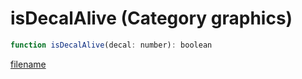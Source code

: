 # isDecalAlive (Category graphics)

```js
function isDecalAlive(decal: number): boolean
```

[filename](isDecalAlive_m.md ':include')
